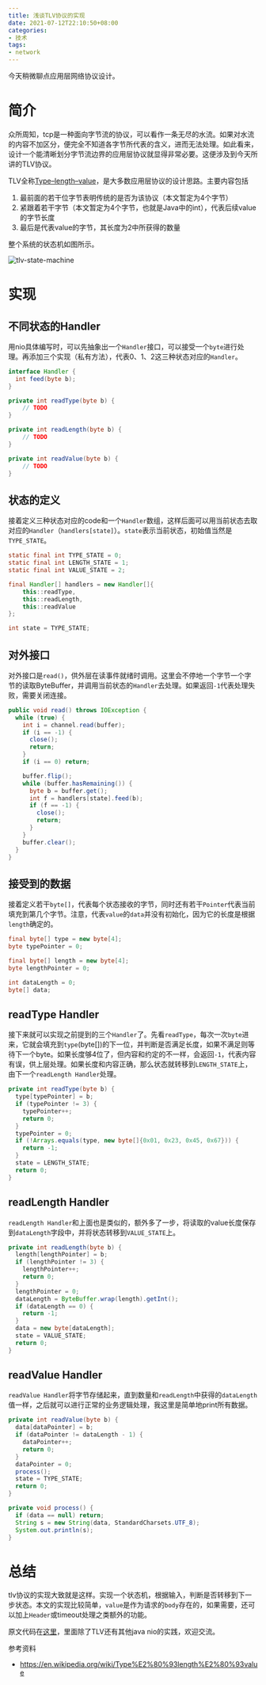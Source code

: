 ```yaml
---
title: 浅谈TLV协议的实现
date: 2021-07-12T22:10:50+08:00
categories:
- 技术
tags:
- network
---
```


今天稍微聊点应用层网络协议设计。

# 简介

众所周知，tcp是一种面向字节流的协议，可以看作一条无尽的水流。如果对水流的内容不加区分，便完全不知道各字节所代表的含义，进而无法处理。如此看来，设计一个能清晰划分字节流边界的应用层协议就显得非常必要。这便涉及到今天所讲的TLV协议。

TLV全称[Type–length–value](https://en.wikipedia.org/wiki/Type%E2%80%93length%E2%80%93value)，是大多数应用层协议的设计思路。主要内容包括

1. 最前面的若干位字节表明传统的是否为该协议（本文暂定为4个字节）
2. 紧跟着若干字节（本文暂定为4个字节，也就是Java中的int），代表后续value的字节长度
3. 最后是代表value的字节，其长度为2中所获得的数量

整个系统的状态机如图所示。

![tlv-state-machine](/tlv-state-machine.png)

# 实现

## 不同状态的Handler

用nio具体编写时，可以先抽象出一个`Handler`接口，可以接受一个`byte`进行处理。再添加三个实现（私有方法），代表0、1、2这三种状态对应的`Handler`。

```java
interface Handler {
  int feed(byte b);
}

private int readType(byte b) {
    // TODO
}

private int readLength(byte b) {
    // TODO
}

private int readValue(byte b) {
    // TODO
}
```

## 状态的定义

接着定义三种状态对应的code和一个`Handler`数组，这样后面可以用当前状态去取对应的`Handler`（`handlers[state]`）。`state`表示当前状态，初始值当然是`TYPE_STATE`。

```java
static final int TYPE_STATE = 0;
static final int LENGTH_STATE = 1;
static final int VALUE_STATE = 2;

final Handler[] handlers = new Handler[]{
    this::readType,
    this::readLength,
    this::readValue
};

int state = TYPE_STATE;
```

## 对外接口

对外接口是`read()`，供外层在读事件就绪时调用。这里会不停地一个字节一个字节的读取ByteBuffer，并调用当前状态的`Handler`去处理。如果返回`-1`代表处理失败，需要关闭连接。

```java
public void read() throws IOException {
  while (true) {
    int i = channel.read(buffer);
    if (i == -1) {
      close();
      return;
    }
    if (i == 0) return;

    buffer.flip();
    while (buffer.hasRemaining()) {
      byte b = buffer.get();
      int f = handlers[state].feed(b);
      if (f == -1) {
        close();
        return;
      }
    }
    buffer.clear();
  }
}
```

## 接受到的数据

接着定义若干`byte[]`，代表每个状态接收的字节，同时还有若干`Pointer`代表当前填充到第几个字节。注意，代表`value`的`data`并没有初始化，因为它的长度是根据`length`确定的。

```java
final byte[] type = new byte[4];
byte typePointer = 0;

final byte[] length = new byte[4];
byte lengthPointer = 0;

int dataLength = 0;
byte[] data;
```

## readType Handler

接下来就可以实现之前提到的三个`Handler`了。先看`readType`，每次一次`byte`进来，它就会填充到`type`(byte[])的下一位，并判断是否满足长度，如果不满足则等待下一个byte。如果长度够4位了，但内容和约定的不一样，会返回`-1`，代表内容有误，供上层处理。如果长度和内容正确，那么状态就转移到`LENGTH_STATE`上，由下一个`readLength Handler`处理。

```java
private int readType(byte b) {
  type[typePointer] = b;
  if (typePointer != 3) {
    typePointer++;
    return 0;
  }
  typePointer = 0;
  if (!Arrays.equals(type, new byte[]{0x01, 0x23, 0x45, 0x67})) {
    return -1;
  }
  state = LENGTH_STATE;
  return 0;
}
```

## readLength Handler

`readLength Handler`和上面也是类似的，额外多了一步，将读取的value长度保存到`dataLength`字段中，并将状态转移到`VALUE_STATE`上。

```java
private int readLength(byte b) {
  length[lengthPointer] = b;
  if (lengthPointer != 3) {
    lengthPointer++;
    return 0;
  }
  lengthPointer = 0;
  dataLength = ByteBuffer.wrap(length).getInt();
  if (dataLength == 0) {
    return -1;
  }
  data = new byte[dataLength];
  state = VALUE_STATE;
  return 0;
}
```

## readValue Handler

`readValue Handler`将字节存储起来，直到数量和`readLength`中获得的`dataLength`值一样，之后就可以进行正常的业务逻辑处理，我这里是简单地print所有数据。

```java
private int readValue(byte b) {
  data[dataPointer] = b;
  if (dataPointer != dataLength - 1) {
    dataPointer++;
    return 0;
  }
  dataPointer = 0;
  process();
  state = TYPE_STATE;
  return 0;
}

private void process() {
  if (data == null) return;
  String s = new String(data, StandardCharsets.UTF_8);
  System.out.println(s);
}
```

# 总结

tlv协议的实现大致就是这样。实现一个状态机，根据输入，判断是否转移到下一步状态。本文的实现比较简单，`value`是作为请求的`body`存在的，如果需要，还可以加上`Header`或timeout处理之类额外的功能。

原文代码在[这里](https://github.com/gcnyin/raw-nio/blob/master/src/main/java/com/github/gcnyin/rawnio/tlv)，里面除了TLV还有其他java nio的实践，欢迎交流。

参考资料

- https://en.wikipedia.org/wiki/Type%E2%80%93length%E2%80%93value
